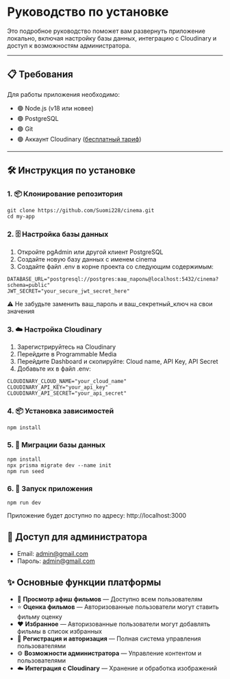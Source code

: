 # Руководство по установке

Это подробное руководство поможет вам развернуть приложение локально, включая настройку базы данных, интеграцию с Cloudinary и доступ к возможностям администратора.

---

## 📋 Требования

Для работы приложения необходимо:
- 🟢 Node.js (v18 или новее)
- 🟢 PostgreSQL
- 🟢 Git
- 🟢 Аккаунт Cloudinary ([бесплатный тариф](https://cloudinary.com/users/register/free))

---

## 🛠️ Инструкция по установке

### 1. 📦 Клонирование репозитория

```
git clone https://github.com/Suomi228/cinema.git
cd my-app
```
### 2. 🗄️ Настройка базы данных
1. Откройте pgAdmin или другой клиент PostgreSQL
2. Создайте новую базу данных с именем cinema
3. Создайте файл .env в корне проекта со следующим содержимым:
```
DATABASE_URL="postgresql://postgres:ваш_пароль@localhost:5432/cinema?schema=public"
JWT_SECRET="your_secure_jwt_secret_here"
```
⚠️ Не забудьте заменить ваш_пароль и ваш_секретный_ключ на свои значения 

### 3. ☁️ Настройка Cloudinary
1. Зарегистрируйтесь на Cloudinary
2. Перейдите в Programmable Media
3. Перейдите Dashboard и скопируйте: Cloud name, API Key, API Secret
4. Добавьте их в файл .env:
```
CLOUDINARY_CLOUD_NAME="your_cloud_name"
CLOUDINARY_API_KEY="your_api_key"
CLOUDINARY_API_SECRET="your_api_secret"
```
### 4. 📦 Установка зависимостей
```
npm install
```
### 5. 🔄 Миграции базы данных
```
npm install
npx prisma migrate dev --name init
npm run seed
```
### 6. 🚀 Запуск приложения
```
npm run dev
```
Приложение будет доступно по адресу: http://localhost:3000

## 🔑 Доступ для администратора
- Email: admin@gmail.com
- Пароль: admin@gmail.com

## ✨ Основные функции платформы
- 🎥 **Просмотр афиш фильмов** — Доступно всем пользователям
- ⭐️ **Оценка фильмов** — Авторизованные пользователи могут ставить фильму оценку  
- ❤️ **Избранное** — Авторизованные пользователи могут добавлять фильмы в список избранных 
- 👤 **Регистрация и авторизация** — Полная система управления пользователями  
- ⚙️ **Возможности администратора** — Управление контентом и пользователями  
- ☁️ **Интеграция с Cloudinary** — Хранение и обработка изображений  
